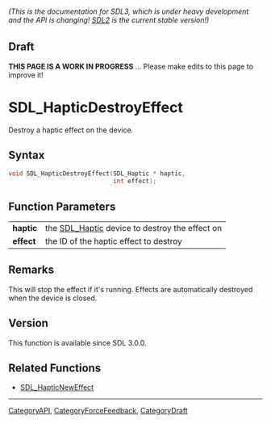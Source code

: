 ###### (This is the documentation for SDL3, which is under heavy development and the API is changing! [SDL2](https://wiki.libsdl.org/SDL2/) is the current stable version!)

## Draft

**THIS PAGE IS A WORK IN PROGRESS** ... Please make edits to this page to improve it!
# SDL_HapticDestroyEffect

Destroy a haptic effect on the device.

## Syntax

```c
void SDL_HapticDestroyEffect(SDL_Haptic * haptic,
                             int effect);

```

## Function Parameters

|                |                                                              |
| -------------- | ------------------------------------------------------------ |
| **haptic**     | the [SDL_Haptic](SDL_Haptic.md) device to destroy the effect on |
| **effect**     | the ID of the haptic effect to destroy                       |

## Remarks

This will stop the effect if it's running. Effects are automatically
destroyed when the device is closed.

## Version

This function is available since SDL 3.0.0.

## Related Functions

* [SDL_HapticNewEffect](SDL_HapticNewEffect.md)

----
[CategoryAPI](CategoryAPI.md), [CategoryForceFeedback](CategoryForceFeedback.md), [CategoryDraft](CategoryDraft.md)
